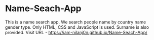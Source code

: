 # Name-Seach-App
This is a name search app. We search people name by country name gender type. Only HTML, CSS and JavaScript is used. Surname is also provided.
Visit URL - https://iam-nilanj0n.github.io/Name-Seach-App/
